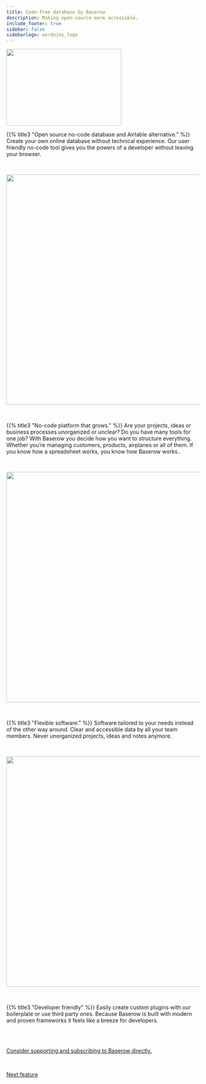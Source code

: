 ```yaml
---
title: Code-free database by Baserow
description: Making open-source more accessible.
include_footer: true
sidebar: false
sidebarlogo: wordojos_logo
---
```

<img src="https://workmates.live/wp-content/uploads/2022/11/baserow4.png" 
     width="300" 
     height="200" />

{{% title3 "Open source no-code database and Airtable alternative." %}}
Create your own online database without technical experience. Our user friendly no-code tool gives you the powers of a developer without leaving your browser. 

<br>

<img src="/uploads/b.png" 
     width="600" 
     height="600" />

<br>

{{% title3 "No-code platform that grows." %}}
Are your projects, ideas or business processes unorganized or unclear? Do you have many tools for one job? With Baserow you decide how you want to structure everything. Whether you’re managing customers, products, airplanes or all of them. If you know how a spreadsheet works, you know how Baserow works..

<br>

<img src="/uploads/b2.png" 
     width="600" 
     height="600" />

<br>  

{{% title3 "Flexible software." %}}
Software tailored to your needs instead of the other way around. Clear and accessible data by all your team members. Never unorganized projects, ideas and notes anymore.

<br>

<img src="/uploads/b3.png" 
     width="600" 
     height="600" />

<br>

{{% title3 "Developer friendly" %}}
Easily create custom plugins with our boilerplate or use third party ones. Because Baserow is built with modern and proven frameworks it feels like a breeze for developers.




 <br>



 <br>

 <a href="https://baserow.io/">Consider supporting and subscribing to Baserow directly.</a> 

 <br>


 <a href="https://workdojos.com/features/passwords">Next feature</a> 



